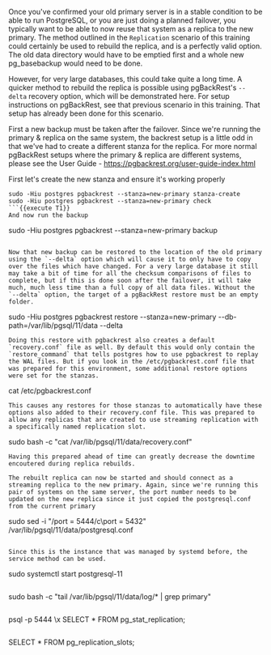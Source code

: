 Once you've confirmed your old primary server is in a stable condition to be able to run PostgreSQL, or you are just doing a planned failover, you typically want to be able to now reuse that system as a replica to the new primary. The method outlined in the `Replication` scenario of this training could certainly be used to rebuild the replica, and is a perfectly valid option. The old data directory would have to be emptied first and a whole new pg_basebackup would need to be done. 

However, for very large databases, this could take quite a long time. A quicker method to rebuild the replica is possible using pgBackRest's `--delta` recovery option, which will be demonstrated here. For setup instructions on pgBackRest, see that previous scenario in this training. That setup has already been done for this scenario.

First a new backup must be taken after the failover. Since we're running the primary & replica on the same system, the backrest setup is a little odd in that we've had to create a different stanza for the replica. For more normal pgBackRest setups where the primary & replica are different systems, please see the User Guide - https://pgbackrest.org/user-guide-index.html

First let's create the new stanza and ensure it's working properly
```
sudo -Hiu postgres pgbackrest --stanza=new-primary stanza-create 
sudo -Hiu postgres pgbackrest --stanza=new-primary check
```{{execute T1}}
And now run the backup
```
sudo -Hiu postgres pgbackrest --stanza=new-primary backup
```{{execute T1}}

Now that new backup can be restored to the location of the old primary using the `--delta` option which will cause it to only have to copy over the files which have changed. For a very large database it still may take a bit of time for all the checksum comparisons of files to complete, but if this is done soon after the failover, it will take much, much less time than a full copy of all data files. Without the `--delta` option, the target of a pgBackRest restore must be an empty folder. 
```
sudo -Hiu postgres pgbackrest restore --stanza=new-primary --db-path=/var/lib/pgsql/11/data --delta
```{{execute T1}}
Doing this restore with pgbackrest also creates a default `recovery.conf` file as well. By default this would only contain the `restore_command` that tells postgres how to use pgbackrest to replay the WAL files. But if you look in the /etc/pgbackrest.conf file that was prepared for this environment, some additional restore options were set for the stanzas. 
```
cat /etc/pgbackrest.conf
```{{execute T1}}
This causes any restores for those stanzas to automatically have these options also added to their recovery.conf file. This was prepared to allow any replicas that are created to use streaming replication with a specifically named replication slot.
```
sudo bash -c "cat /var/lib/pgsql/11/data/recovery.conf"
```{{execute T1}}
Having this prepared ahead of time can greatly decrease the downtime encoutered during replica rebuilds.

The rebuilt replica can now be started and should connect as a streaming replica to the new primary. Again, since we're running this pair of systems on the same server, the port number needs to be updated on the new replica since it just copied the postgresql.conf from the current primary
```
sudo sed -i "/port = 5444/c\port = 5432" /var/lib/pgsql/11/data/postgresql.conf
```{{execute T1}}

Since this is the instance that was managed by systemd before, the service method can be used.
```
sudo systemctl start postgresql-11
```{{execute T1}}
```
sudo bash -c "tail /var/lib/pgsql/11/data/log/* | grep primary"
```{{execute T1}}
```
psql -p 5444
\x
SELECT * FROM pg_stat_replication;
```{{execute T1}}
```
SELECT * FROM pg_replication_slots;
```{{execute T1}}


